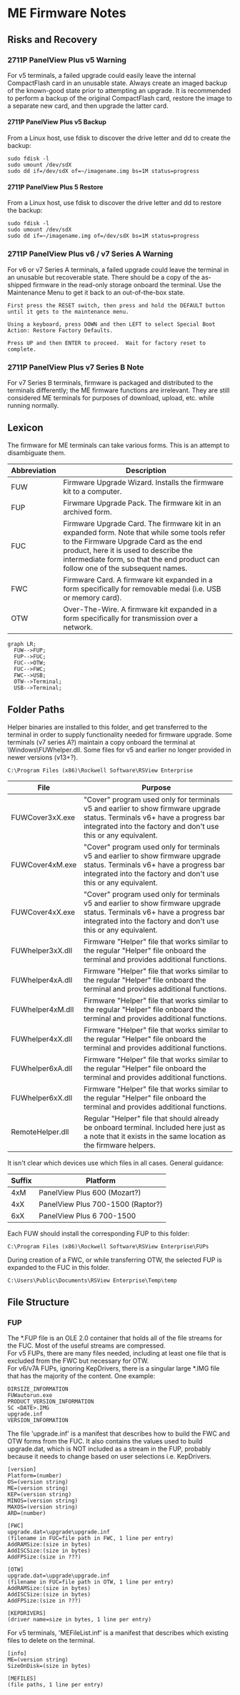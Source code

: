 # ME Firmware Notes

## Risks and Recovery
### 2711P PanelView Plus v5 Warning
For v5 terminals, a failed upgrade could easily leave the internal CompactFlash card in an unusable state.  Always create an imaged backup of the known-good state prior to attempting an upgrade.  It is recommended to perform a backup of the original CompactFlash card, restore the image to a separate new card, and then upgrade the latter card.

#### 2711P PanelView Plus v5 Backup
From a Linux host, use fdisk to discover the drive letter and dd to create the backup:

```code
sudo fdisk -l
sudo umount /dev/sdX
sudo dd if=/dev/sdX of=~/imagename.img bs=1M status=progress
```

#### 2711P PanelView Plus 5 Restore
From a Linux host, use fdisk to discover the drive letter and dd to restore the backup:

```code
sudo fdisk -l
sudo umount /dev/sdX
sudo dd if=~/imagename.img of=/dev/sdX bs=1M status=progress
```

### 2711P PanelView Plus v6 / v7 Series A Warning
For v6 or v7 Series A terminals, a failed upgrade could leave the terminal in an unusable but recoverable state.  There should be a copy of the as-shipped firmware in the read-only storage onboard the terminal.  Use the Maintenance Menu to get it back to an out-of-the-box state.

```code
First press the RESET switch, then press and hold the DEFAULT button until it gets to the maintenance menu.

Using a keyboard, press DOWN and then LEFT to select Special Boot Action: Restore Factory Defaults.

Press UP and then ENTER to proceed.  Wait for factory reset to complete.
```

### 2711P PanelView Plus v7 Series B Note
For v7 Series B terminals, firmware is packaged and distributed to the terminals differently; the ME firmware functions are irrelevant.  They are still considered ME terminals for purposes of download, upload, etc. while running normally.

## Lexicon
The firmware for ME terminals can take various forms.  This is an attempt to disambiguate them.<br>

| Abbreviation | Description
|--------------|------------
| FUW          | Firmware Upgrade Wizard.  Installs the firmware kit to a computer.
| FUP          | Firwmare Upgrade Pack.  The firmware kit in an archived form.
| FUC          | Firmware Upgrade Card.  The firmware kit in an expanded form.  Note that while some tools refer to the Firmware Upgrade Card as the end product, here it is used to describe the intermediate form, so that the end product can follow one of the subsequent names.
| FWC          | Firmware Card.  A firmware kit expanded in a form specifically for removable medai (i.e. USB or memory card).
| OTW          | Over-The-Wire.  A firmware kit expanded in a form specifically for transmission over a network.

```mermaid
graph LR;
  FUW-->FUP;
  FUP-->FUC;
  FUC-->OTW;
  FUC-->FWC;
  FWC-->USB;
  OTW-->Terminal;
  USB-->Terminal;
```

## Folder Paths
Helper binaries are installed to this folder, and get transferred to the terminal in order to supply functionality needed for firmware upgrade.  Some terminals (v7 series A?) maintain a copy onboard the terminal at \\Windows\\FUWhelper.dll.  Some files for v5 and earlier no longer provided in newer versions (v13+?).

```code
C:\Program Files (x86)\Rockwell Software\RSView Enterprise
```

| File             | Purpose
|------------------|--------
| FUWCover3xX.exe  | "Cover" program used only for terminals v5 and earlier to show firmware upgrade status.  Terminals v6+ have a progress bar integrated into the factory and don't use this or any equivalent.
| FUWCover4xM.exe  | "Cover" program used only for terminals v5 and earlier to show firmware upgrade status.  Terminals v6+ have a progress bar integrated into the factory and don't use this or any equivalent.
| FUWCover4xX.exe  | "Cover" program used only for terminals v5 and earlier to show firmware upgrade status.  Terminals v6+ have a progress bar integrated into the factory and don't use this or any equivalent.
| FUWhelper3xX.dll | Firmware "Helper" file that works similar to the regular "Helper" file onboard the terminal and provides additional functions.
| FUWhelper4xA.dll | Firmware "Helper" file that works similar to the regular "Helper" file onboard the terminal and provides additional functions.
| FUWhelper4xM.dll | Firmware "Helper" file that works similar to the regular "Helper" file onboard the terminal and provides additional functions.
| FUWhelper4xX.dll | Firmware "Helper" file that works similar to the regular "Helper" file onboard the terminal and provides additional functions.
| FUWhelper6xA.dll | Firmware "Helper" file that works similar to the regular "Helper" file onboard the terminal and provides additional functions.
| FUWhelper6xX.dll | Firmware "Helper" file that works similar to the regular "Helper" file onboard the terminal and provides additional functions.
| RemoteHelper.dll | Regular "Helper" file that should already be onboard terminal.  Included here just as a note that it exists in the same location as the firmware helpers.

It isn't clear which devices use which files in all cases.  General guidance:

| Suffix | Platform
|--------|--------
| 4xM    | PanelView Plus 600 (Mozart?)
| 4xX    | PanelView Plus 700-1500 (Raptor?)
| 6xX    | PanelView Plus 6 700-1500

Each FUW should install the corresponding FUP to this folder:

```code
C:\Program Files (x86)\Rockwell Software\RSView Enterprise\FUPs
```

During creation of a FWC, or while transferring OTW, the selected FUP is expanded to the FUC in this folder.

```code
C:\Users\Public\Documents\RSView Enterprise\Temp\temp
```

## File Structure
### FUP
The *.FUP file is an OLE 2.0 container that holds all of the file streams for the FUC.  Most of the useful streams are compressed.<br>
For v5 FUPs, there are many files needed, including at least one file that is excluded from the FWC but necessary for OTW.<br>
For v6/v7A FUPs, ignoring KepDrivers, there is a singular large *.IMG file that has the majority of the content.  One example: <br>

```code
DIRSIZE_INFORMATION
FUWautorun.exe
PRODUCT_VERSION_INFORMATION
SC <DATE>.IMG
upgrade.inf
VERSION_INFORMATION
```

The file 'upgrade.inf' is a manifest that describes how to build the FWC and OTW forms from the FUC.  It also contains the values used to build upgrade.dat, which is NOT included as a stream in the FUP, probably because it needs to change based on user selections i.e. KepDrivers.<br>

```code
[version]
Platform=(number)
OS=(version string)
ME=(version string)
KEP=(version string)
MINOS=(version string)
MAXOS=(version string)
ARD=(number)

[FWC]
upgrade.dat=\upgrade\upgrade.inf
(filename in FUC=file path in FWC, 1 line per entry)
AddRAMSize:(size in bytes)
AddISCSize:(size in bytes)
AddFPSize:(size in ???)

[OTW]
upgrade.dat=\upgrade\upgrade.inf
(filename in FUC=file path in OTW, 1 line per entry)
AddRAMSize:(size in bytes)
AddISCSize:(size in bytes)
AddFPSize:(size in ???)

[KEPDRIVERS]
(driver name=size in bytes, 1 line per entry)
```

For v5 terminals, 'MEFileList.inf' is a manifest that describes which existing files to delete on the terminal.<br>

```code
[info]
ME=(version string)
SizeOnDisk=(size in bytes)

[MEFILES]
(file paths, 1 line per entry)
```